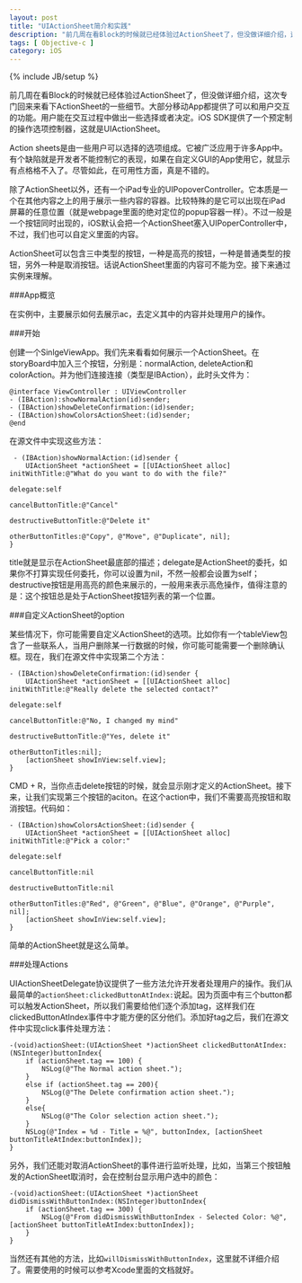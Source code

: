 ```yaml
---
layout: post
title: "UIActionSheet简介和实践"
description: "前几周在看Block的时候就已经体验过ActionSheet了，但没做详细介绍，这次专门回来来看下ActionSheet的一些细节。大部分移动App都提供了可以和用户交互的功能。用户能在交互过程中做出一些选择或者决定。iOS SDK提供了一个预定制的操作选项控制器，这就是UIActionSheet。"
tags: [ Objective-c ]
category: iOS
---
```

{% include JB/setup %}

前几周在看Block的时候就已经体验过ActionSheet了，但没做详细介绍，这次专门回来来看下ActionSheet的一些细节。大部分移动App都提供了可以和用户交互的功能。用户能在交互过程中做出一些选择或者决定。iOS SDK提供了一个预定制的操作选项控制器，这就是UIActionSheet。

Action sheets是由一些用户可以选择的选项组成。它被广泛应用于许多App中。有个缺陷就是开发者不能控制它的表现，如果在自定义GUI的App使用它，就显示有点格格不入了。尽管如此，在可用性方面，真是不错的。

除了ActionSheet以外，还有一个iPad专业的UIPopoverController。它本质是一个在其他内容之上的用于展示一些内容的容器。比较特殊的是它可以出现在iPad屏幕的任意位置（就是webpage里面的绝对定位的popup容器一样）。不过一般是一个按钮同时出现的，iOS默认会把一个ActionSheet塞入UIPoperController中，不过，我们也可以自定义里面的内容。

ActionSheet可以包含三中类型的按钮，一种是高亮的按钮，一种是普通类型的按钮，另外一种是取消按钮。话说ActionSheet里面的内容可不能为空。接下来通过实例来理解。

###App概览

在实例中，主要展示如何去展示ac，去定义其中的内容并处理用户的操作。


###开始

创建一个SinlgeViewApp。我们先来看看如何展示一个ActionSheet。在storyBoard中加入三个按钮，分别是：normalAction, deleteAction和colorAction。并为他们连接连接（类型是IBAction），此时头文件为：

    @interface ViewController : UIViewController
    - (IBAction):showNormalAction(id)sender;
    - (IBAction)showDeleteConfirmation:(id)sender;
    - (IBAction)showColorsActionSheet:(id)sender;
    @end

在源文件中实现这些方法：

     - (IBAction)showNormalAction:(id)sender {
        UIActionSheet *actionSheet = [[UIActionSheet alloc] initWithTitle:@"What do you want to do with the file?"
                                                                 delegate:self
                                                        cancelButtonTitle:@"Cancel"
                                                   destructiveButtonTitle:@"Delete it"
                                                        otherButtonTitles:@"Copy", @"Move", @"Duplicate", nil];
    }

title就是显示在ActionSheet最底部的描述；delegate是ActionSheet的委托，如果你不打算实现任何委托，你可以设置为nil，不然一般都会设置为self；destructive按钮是用高亮的颜色来展示的，一般用来表示高危操作，值得注意的是：这个按钮总是处于ActionSheet按钮列表的第一个位置。

###自定义ActionSheet的option

某些情况下，你可能需要自定义ActionSheet的选项。比如你有一个tableView包含了一些联系人，当用户删除某一行数据的时候，你可能可能需要一个删除确认框。现在，我们在源文件中实现第二个方法：

    - (IBAction)showDeleteConfirmation:(id)sender {
        UIActionSheet *actionSheet = [[UIActionSheet alloc] initWithTitle:@"Really delete the selected contact?"
                                                                 delegate:self
                                                        cancelButtonTitle:@"No, I changed my mind"
                                                   destructiveButtonTitle:@"Yes, delete it"
                                                        otherButtonTitles:nil];
        [actionSheet showInView:self.view];
    }

CMD + R，当你点击delete按钮的时候，就会显示刚才定义的ActionSheet。接下来，让我们实现第三个按钮的aciton。在这个action中，我们不需要高亮按钮和取消按钮。代码如：

    - (IBAction)showColorsActionSheet:(id)sender {
        UIActionSheet *actionSheet = [[UIActionSheet alloc] initWithTitle:@"Pick a color:"
                                                                 delegate:self
                                                        cancelButtonTitle:nil
                                                   destructiveButtonTitle:nil
                                                        otherButtonTitles:@"Red", @"Green", @"Blue", @"Orange", @"Purple", nil];
        [actionSheet showInView:self.view];
    }

简单的ActionSheet就是这么简单。

###处理Actions

UIActionSheetDelegate协议提供了一些方法允许开发者处理用户的操作。我们从最简单的`actionSheet:clickedButtonAtIndex:`说起。因为页面中有三个button都可以触发ActionSheet，所以我们需要给他们逐个添加tag，这样我们在clickedButtonAtIndex事件中才能方便的区分他们。添加好tag之后，我们在源文件中实现click事件处理方法：

    -(void)actionSheet:(UIActionSheet *)actionSheet clickedButtonAtIndex:(NSInteger)buttonIndex{
        if (actionSheet.tag == 100) {
            NSLog(@"The Normal action sheet.");
        }
        else if (actionSheet.tag == 200){
            NSLog(@"The Delete confirmation action sheet.");
        }
        else{
            NSLog(@"The Color selection action sheet.");
        }
        NSLog(@"Index = %d - Title = %@", buttonIndex, [actionSheet buttonTitleAtIndex:buttonIndex]);
    }

另外，我们还能对取消ActionSheet的事件进行监听处理，比如，当第三个按钮触发的ActionSheet取消时，会在控制台显示用户选中的颜色：

    -(void)actionSheet:(UIActionSheet *)actionSheet didDismissWithButtonIndex:(NSInteger)buttonIndex{
        if (actionSheet.tag == 300) {
            NSLog(@"From didDismissWithButtonIndex - Selected Color: %@", [actionSheet buttonTitleAtIndex:buttonIndex]);
        }
    }

当然还有其他的方法，比如`willDismissWithButtonIndex`，这里就不详细介绍了。需要使用的时候可以参考Xcode里面的文档就好。


